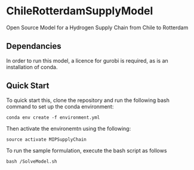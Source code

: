 # ChileRotterdamSupplyModel
Open Source Model for a Hydrogen Supply Chain from Chile to Rotterdam

## Dependancies
In order to run this model, a licence for gurobi is required, as is an installation of conda. 

## Quick Start
To quick start this, clone the repository and run the following bash command to set up the conda environment:

```
conda env create -f environment.yml
```

Then activate the environemtn using the following:

```
source activate MIPSupplyChain
```
To run the sample formulation, execute the bash script as follows

```
bash /SolveModel.sh
```
